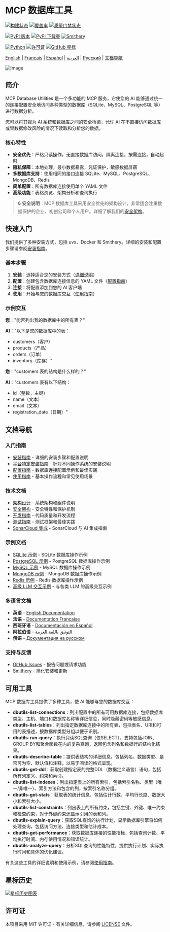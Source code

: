 # MCP 数据库工具

<!-- 项目状态徽章 -->
[![构建状态](https://img.shields.io/github/workflow/status/donghao1393/mcp-dbutils/Quality%20Assurance?label=tests)](https://github.com/donghao1393/mcp-dbutils/actions)
[![覆盖率](https://img.shields.io/endpoint?url=https://gist.githubusercontent.com/donghao1393/bdd0a63ec2a816539ff8c136ceb41e48/raw/coverage.json)](https://github.com/donghao1393/mcp-dbutils/actions)
[![质量门禁状态](https://sonarcloud.io/api/project_badges/measure?project=donghao1393_mcp-dbutils&metric=alert_status)](https://sonarcloud.io/dashboard?id=donghao1393_mcp-dbutils)

<!-- 版本和安装徽章 -->
[![PyPI 版本](https://img.shields.io/pypi/v/mcp-dbutils)](https://pypi.org/project/mcp-dbutils/)
[![PyPI 下载量](https://img.shields.io/pypi/dm/mcp-dbutils)](https://pypi.org/project/mcp-dbutils/)
[![Smithery](https://smithery.ai/badge/@donghao1393/mcp-dbutils)](https://smithery.ai/server/@donghao1393/mcp-dbutils)

<!-- 技术规格徽章 -->
[![Python](https://img.shields.io/badge/Python-3.10%2B-blue)](https://www.python.org/)
[![许可证](https://img.shields.io/github/license/donghao1393/mcp-dbutils)](LICENSE)
[![GitHub 星标](https://img.shields.io/github/stars/donghao1393/mcp-dbutils?style=social)](https://github.com/donghao1393/mcp-dbutils/stargazers)

[English](README_EN.md) | [Français](README_FR.md) | [Español](README_ES.md) | [العربية](README_AR.md) | [Русский](README_RU.md) | [文档导航](#文档导航)

![Image](https://github.com/user-attachments/assets/26c4f1a1-7b19-4bdd-b9fd-34ad198b0ce3)

## 简介

MCP Database Utilities 是一个多功能的 MCP 服务，它使您的 AI 能够通过统一的连接配置安全地访问各种类型的数据库（SQLite、MySQL、PostgreSQL 等）进行数据分析。

您可以将其视为 AI 系统和数据库之间的安全桥梁，允许 AI 在不直接访问数据库或冒数据修改风险的情况下读取和分析您的数据。

### 核心特性

- **安全优先**：严格只读操作，无直接数据库访问，隔离连接，按需连接，自动超时
- **隐私保障**：本地处理，最小数据暴露，凭证保护，敏感数据屏蔽
- **多数据库支持**：使用相同的接口连接 SQLite、MySQL、PostgreSQL、MongoDB、Redis
- **简单配置**：所有数据库连接使用单个 YAML 文件
- **高级功能**：表格浏览、架构分析和查询执行

> 🔒 **安全说明**：MCP 数据库工具采用安全优先的架构设计，非常适合注重数据保护的企业、初创公司和个人用户。详细了解我们的[安全架构](docs/zh/technical/security.md)。

## 快速入门

我们提供了多种安装方式，包括 uvx、Docker 和 Smithery。详细的安装和配置步骤请参阅[安装指南](docs/zh/installation.md)。

### 基本步骤

1. **安装**：选择适合您的安装方式（[详细说明](docs/zh/installation.md)）
2. **配置**：创建包含数据库连接信息的 YAML 文件（[配置指南](docs/zh/configuration.md)）
3. **连接**：将配置添加到您的 AI 客户端
4. **使用**：开始与您的数据库交互（[使用指南](docs/zh/usage.md)）

### 示例交互

**您**："能否列出我的数据库中的所有表？"

**AI**："以下是您的数据库中的表：
- customers（客户）
- products（产品）
- orders（订单）
- inventory（库存）"

**您**："customers 表的结构是什么样的？"

**AI**："customers 表有以下结构：
- id（整数，主键）
- name（文本）
- email（文本）
- registration_date（日期）"

## 文档导航

### 入门指南
- [安装指南](docs/zh/installation.md) - 详细的安装步骤和配置说明
- [平台特定安装指南](docs/zh/installation-platform-specific.md) - 针对不同操作系统的安装说明
- [配置指南](docs/zh/configuration.md) - 数据库连接配置示例和最佳实践
- [使用指南](docs/zh/usage.md) - 基本操作流程和常见使用场景

### 技术文档
- [架构设计](docs/zh/technical/architecture.md) - 系统架构和组件说明
- [安全架构](docs/zh/technical/security.md) - 安全特性和保护机制
- [开发指南](docs/zh/technical/development.md) - 代码质量和开发流程
- [测试指南](docs/zh/technical/testing.md) - 测试框架和最佳实践
- [SonarCloud 集成](docs/zh/technical/sonarcloud-integration.md) - SonarCloud 与 AI 集成指南

### 示例文档
- [SQLite 示例](docs/zh/examples/sqlite-examples.md) - SQLite 数据库操作示例
- [PostgreSQL 示例](docs/zh/examples/postgresql-examples.md) - PostgreSQL 数据库操作示例
- [MySQL 示例](docs/zh/examples/mysql-examples.md) - MySQL 数据库操作示例
- [MongoDB 示例](docs/zh/examples/mongodb-examples.md) - MongoDB 数据库操作示例
- [Redis 示例](docs/zh/examples/redis-examples.md) - Redis 数据库操作示例
- [高级 LLM 交互示例](docs/zh/examples/advanced-llm-interactions.md) - 与各类 LLM 的高级交互示例

### 多语言文档
- **英语** - [English Documentation](docs/en/)
- **法语** - [Documentation Française](docs/fr/)
- **西班牙语** - [Documentación en Español](docs/es/)
- **阿拉伯语** - [التوثيق باللغة العربية](docs/ar/)
- **俄语** - [Документация на русском](docs/ru/)

### 支持与反馈
- [GitHub Issues](https://github.com/donghao1393/mcp-dbutils/issues) - 报告问题或请求功能
- [Smithery](https://smithery.ai/server/@donghao1393/mcp-dbutils) - 简化安装和更新

## 可用工具

MCP 数据库工具提供了多种工具，使 AI 能够与您的数据库交互：

- **dbutils-list-connections**：列出配置中的所有可用数据库连接，包括数据库类型、主机、端口和数据库名称等详细信息，同时隐藏密码等敏感信息。
- **dbutils-list-tables**：列出指定数据库连接中的所有表，包括表名、URI和可用的表描述，按数据库类型分组以便于识别。
- **dbutils-run-query**：执行只读SQL查询（仅SELECT），支持包括JOIN、GROUP BY和聚合函数在内的复杂查询，返回包含列名和数据行的结构化结果。
- **dbutils-describe-table**：提供表结构的详细信息，包括列名、数据类型、是否可为空、默认值和注释，以易于阅读的格式呈现。
- **dbutils-get-ddl**：获取创建指定表的完整DDL（数据定义语言）语句，包括所有列定义、约束和索引。
- **dbutils-list-indexes**：列出指定表上的所有索引，包括索引名称、类型（唯一/非唯一）、索引方法和包含的列，按索引名称分组。
- **dbutils-get-stats**：获取表的统计信息，包括估计行数、平均行长度、数据大小和索引大小。
- **dbutils-list-constraints**：列出表上的所有约束，包括主键、外键、唯一约束和检查约束，对于外键约束还显示引用的表和列。
- **dbutils-explain-query**：获取SQL查询的执行计划，显示数据库引擎将如何处理查询，包括访问方法、连接类型和估计成本。
- **dbutils-get-performance**：获取数据库连接的性能指标，包括查询计数、平均执行时间、内存使用情况和错误统计。
- **dbutils-analyze-query**：分析SQL查询的性能特性，提供执行计划、实际执行时间和具体的优化建议。

有关这些工具的详细说明和使用示例，请参阅[使用指南](docs/zh/usage.md)。

## 星标历史

[![星标历史图表](https://starchart.cc/donghao1393/mcp-dbutils.svg?variant=adaptive)](https://starchart.cc/donghao1393/mcp-dbutils)

## 许可证

本项目采用 MIT 许可证 - 有关详细信息，请参阅 [LICENSE](LICENSE) 文件。

